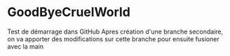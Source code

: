 # GoodByeCruelWorld
Test de démarrage dans GitHub
Apres création d'une branche secondaire, on va apporter des modifications sur cette branche pour ensuite fusioner avec la main 
